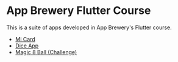 # App Brewery Flutter Course

This is a suite of apps developed in App Brewery's Flutter course.

- [Mi Card](mi-card)
- [Dice App](dice-app)
- [Magic 8 Ball (Challenge)](magic-8-ball)
